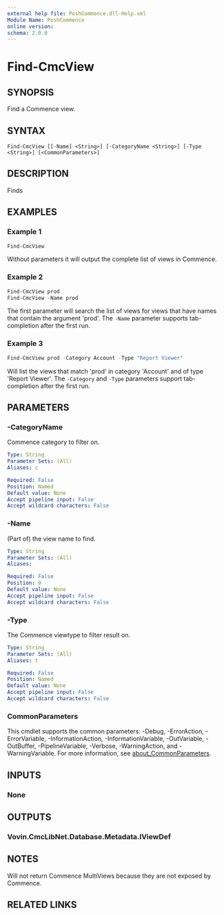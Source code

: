 ```yaml
---
external help file: PoshCommence.dll-Help.xml
Module Name: PoshCommence
online version:
schema: 2.0.0
---
```


# Find-CmcView

## SYNOPSIS
Find a Commence view.

## SYNTAX

```
Find-CmcView [[-Name] <String>] [-CategoryName <String>] [-Type <String>] [<CommonParameters>]
```

## DESCRIPTION
Finds 

## EXAMPLES

### Example 1
```powershell
Find-CmcView
```

Without parameters it will output the complete list of views in Commence.

### Example 2
```powershell
Find-CmcView prod
Find-CmcView -Name prod
```

The first parameter will search the list of views for views that have names that contain the argument 'prod'. The `-Name` parameter supports tab-completion after the first run.

### Example 3
```powershell
Find-CmcView prod -Category Account -Type "Report Viewer"
```

Will list the views that match 'prod' in category 'Account' and of type 'Report Viewer'. The `-Category` and `-Type` parameters support tab-completion after the first run.

## PARAMETERS

### -CategoryName
Commence category to filter on.

```yaml
Type: String
Parameter Sets: (All)
Aliases: c

Required: False
Position: Named
Default value: None
Accept pipeline input: False
Accept wildcard characters: False
```

### -Name
(Part of) the view name to find.

```yaml
Type: String
Parameter Sets: (All)
Aliases:

Required: False
Position: 0
Default value: None
Accept pipeline input: False
Accept wildcard characters: False
```

### -Type
The Commence viewtype to filter result on.

```yaml
Type: String
Parameter Sets: (All)
Aliases: t

Required: False
Position: Named
Default value: None
Accept pipeline input: False
Accept wildcard characters: False
```

### CommonParameters
This cmdlet supports the common parameters: -Debug, -ErrorAction, -ErrorVariable, -InformationAction, -InformationVariable, -OutVariable, -OutBuffer, -PipelineVariable, -Verbose, -WarningAction, and -WarningVariable. For more information, see [about_CommonParameters](http://go.microsoft.com/fwlink/?LinkID=113216).

## INPUTS

### None

## OUTPUTS

### Vovin.CmcLibNet.Database.Metadata.IViewDef
## NOTES
Will not return Commence MultiViews because they are not exposed by Commence.

## RELATED LINKS
